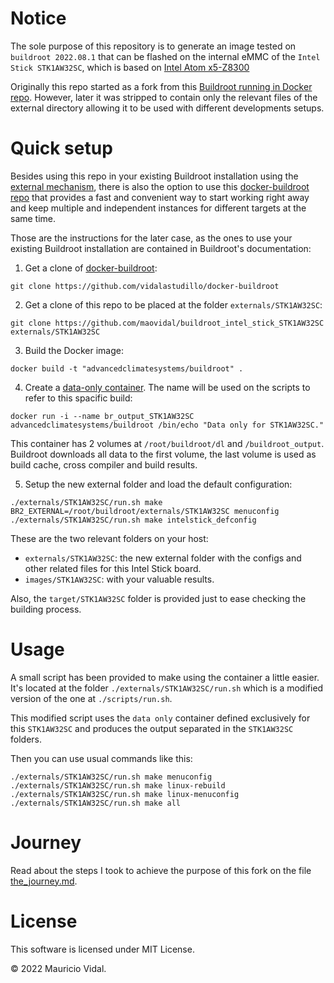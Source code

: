 # Notice

The sole purpose of this repository is to generate an image tested on `buildroot 2022.08.1` that can be flashed on the internal eMMC of the `Intel Stick STK1AW32SC`, which is based on [Intel Atom x5-Z8300][is_spec]

Originally this repo started as a fork from this [Buildroot running in Docker repo][original_docker_buildroot_repo]. However, later it was stripped to contain only the relevant files of the external directory allowing it to be used with different developments setups.


# Quick setup

Besides using this repo in your existing Buildroot installation using the [external mechanism][br2_external], there is also the option to use this [docker-buildroot repo][docker_buildroot] that provides a fast and convenient way to start working right away and keep multiple and independent instances for different targets at the same time.

Those are the instructions for the later case, as the ones to use your existing Buildroot installation are contained in Buildroot's documentation:

1. Get a clone of [docker-buildroot][docker_buildroot]:

``` shell
git clone https://github.com/vidalastudillo/docker-buildroot
```

2. Get a clone of this repo to be placed at the folder `externals/STK1AW32SC`:

``` shell
git clone https://github.com/maovidal/buildroot_intel_stick_STK1AW32SC externals/STK1AW32SC
```

3. Build the Docker image:

``` shell
docker build -t "advancedclimatesystems/buildroot" .
```

4. Create a [data-only container][data-only]. The name will be used on the scripts to refer to this spacific build:

``` shell
docker run -i --name br_output_STK1AW32SC advancedclimatesystems/buildroot /bin/echo "Data only for STK1AW32SC."
```

This container has 2 volumes at `/root/buildroot/dl` and `/buildroot_output`.
Buildroot downloads all data to the first volume, the last volume is used as build cache, cross compiler and build results.

5. Setup the new external folder and load the default configuration:

``` shell
./externals/STK1AW32SC/run.sh make BR2_EXTERNAL=/root/buildroot/externals/STK1AW32SC menuconfig
./externals/STK1AW32SC/run.sh make intelstick_defconfig
```

These are the two relevant folders on your host:

- `externals/STK1AW32SC`: the new external folder with the configs and other related files for this Intel Stick board.
- `images/STK1AW32SC`: with your valuable results.

Also, the `target/STK1AW32SC` folder is provided just to ease checking the building process.


# Usage

A small script has been provided to make using the container a little easier.
It's located at the folder `./externals/STK1AW32SC/run.sh` which is a modified version of the one at `./scripts/run.sh`.

This modified script uses the `data only` container defined exclusively for this `STK1AW32SC` and produces the output separated in the `STK1AW32SC` folders.

Then you can use usual commands like this:

``` shell
./externals/STK1AW32SC/run.sh make menuconfig
./externals/STK1AW32SC/run.sh make linux-rebuild
./externals/STK1AW32SC/run.sh make linux-menuconfig
./externals/STK1AW32SC/run.sh make all
```


# Journey

Read about the steps I took to achieve the purpose of this fork on the file [the_journey.md][journey].


# License

This software is licensed under MIT License.

&copy; 2022 Mauricio Vidal.

[docker_buildroot]:https://github.com/vidalastudillo/docker-buildroot
[original_docker_buildroot_repo]:https://github.com/AdvancedClimateSystems/docker-buildroot
[buildroot]:http://buildroot.uclibc.org/
[data-only]:https://docs.docker.com/userguide/dockervolumes/
[journey]:the_journey.md
[br2_external]:http://buildroot.uclibc.org/downloads/manual/manual.html#outside-br-custom
[is_spec]:https://ark.intel.com/content/www/us/en/ark/products/91065/intel-compute-stick-stk1aw32sc.html

